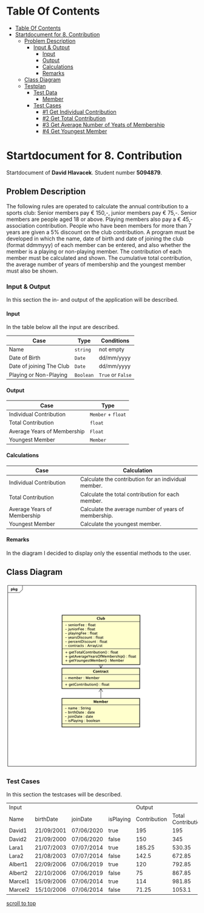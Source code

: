# Table Of Contents

- [Table Of Contents](#table-of-contents)
- [Startdocument for 8. Contribution](#startdocument-for-8-contribution)
  * [Problem Description](#problem-description)
    + [Input & Output](#input---output)
      - [Input](#input)
      - [Output](#output)
      - [Calculations](#calculations)
      - [Remarks](#remarks)
  * [Class Diagram](#class-diagram)
  * [Testplan](#testplan)
    + [Test Data](#test-data)
      - [Member](#member)
    + [Test Cases](#test-cases)
      - [#1 Get Individual Contribution](#-1-get-individual-contribution)
      - [#2 Get Total Contribution](#-2-get-total-contribution)
      - [#3 Get Average Number of Yeats of Membership](#-3-get-average-number-of-yeats-of-membership)
      - [#4 Get Youngest Member](#-4-get-youngest-member)

# Startdocument for 8. Contribution

Startdocument of **David Hlavacek**. Student number **5094879**.

## Problem Description

The following rules are operated to calculate the annual contribution to a
sports club: Senior members pay € 150,-, junior members pay € 75,-. Senior
members are people aged 18 or above. Playing members also pay a € 45,-
association contribution. People who have been members for more than 7
years are given a 5% discount on the club contribution.
A program must be developed in which the name, date of birth and date of
joining the club (format ddmmyyy) of each member can be entered, and also
whether the member is a playing or non-playing member. The contribution
of each member must be calculated and shown. The cumulative total contribution, the average number of years of membership and the youngest member
must also be shown. 

### Input & Output

In this section the in- and output of the application will be described.

#### Input

In the table below all the input are described.

|Case|Type|Conditions|
|----|----|----------|
|Name|`string`|not empty|
|Date of Birth|`Date`|dd/mm/yyyy|
|Date of joining The Club|`Date`|dd/mm/yyyy|
|Playing or Non-Playing|`Boolean`|`True` or `False`|

#### Output

|Case|Type|
|----|----|
|Individual Contribution|`Member` + `float`|
|Total Contribution|`float`|
|Average Years of Membership|`Float`|
|Youngest Member|`Member`|

#### Calculations

| Case              | Calculation                        |
| ----------------- | ---------------------------------- |
|Individual Contribution|Calculate the contribution for an individual member.|
|Total Contribution|Calculate the total contribution for each member.|
|Average Years of Membership|Calculate the average number of years of membership.|
|Youngest Member|Calculate the youngest member.|

#### Remarks

In the diagram I decided to display only the essential methods to the user.

## Class Diagram

![Class Diagram](images/classdiagram.png)

### Test Cases

In this section the testcases will be described.

<table>
		<tr>
			<td colspan="4">Input                                     </td>
			<td colspan="4">Output                                                                   </td>
		</tr>
		<tr>
			<td> Name </td>
			<td> birthDate </td>
			<td> joinDate </td>
			<td> isPlaying   </td>
			<td> Contribution </td>
			<td> Total Contribution </td>
			<td> Youngest Member </td>
			<td> Average Membership </td>
		</tr>
		<tr>
			<td>David1 </td>
			<td>21/09/2001 </td>
			<td>07/06/2020 </td>
			<td> true</td>
			<td> 195</td>
			<td> 195</td>
			<td> David1</td>
			<td> -</td>
		</tr>
		<tr>
			<td>David2 </td>
			<td>21/09/2000 </td>
			<td>07/06/2020 </td>
			<td> false</td>
			<td> 150</td>
			<td> 345</td>
			<td> David1</td>
			<td> -</td>
		</tr>
		<tr>
			<td>Lara1 </td>
			<td>21/07/2003 </td>
			<td>07/07/2014 </td>
			<td> true</td>
			<td> 185.25</td>
			<td> 530.35</td>
			<td> Lara1</td>
			<td> -</td>
		</tr>
		<tr>
			<td>Lara2 </td>
			<td>21/08/2003 </td>
			<td>07/07/2014 </td>
			<td> false</td>
			<td> 142.5</td>
			<td> 672.85</td>
			<td> Lara2</td>
			<td> -</td>
		</tr>
		<tr>
			<td>Albert1 </td>
			<td>22/09/2006 </td>
			<td>07/06/2019 </td>
			<td> true</td>
			<td> 120</td>
			<td> 792.85</td>
			<td> Albert1</td>
			<td> -</td>
		</tr>
		<tr>
			<td>Albert2 </td>
			<td>22/10/2006 </td>
			<td>07/06/2019 </td>
			<td> false</td>
			<td> 75</td>
			<td> 867.85</td>
			<td> Albert2</td>
			<td> -</td>
		</tr>
		<tr>
			<td>Marcel1 </td>
			<td>15/09/2006 </td>
			<td>07/06/2014 </td>
			<td> true</td>
			<td> 114</td>
			<td> 981.85</td>
			<td> Albert2</td>
			<td> -</td>
		</tr>
		<tr>
			<td>Marcel2 </td>
			<td>15/10/2006 </td>
			<td>07/06/2014 </td>
			<td> false</td>
			<td> 71.25</td>
			<td> 1053.1</td>
			<td> Albert2</td>
			<td> -</td>
		</tr>
</table>

[scroll to top](#table-of-contents)
